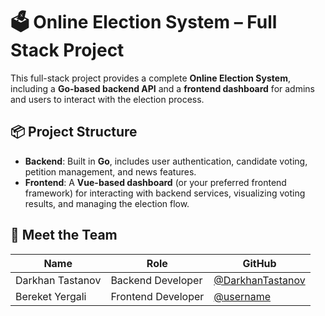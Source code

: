 # 🗳️ Online Election System – Full Stack Project

This full-stack project provides a complete **Online Election System**, including a **Go-based backend API** and a **frontend dashboard** for admins and users to interact with the election process.

## 📦 Project Structure

- **Backend**: Built in **Go**, includes user authentication, candidate voting, petition management, and news features.
- **Frontend**: A **Vue-based dashboard** (or your preferred frontend framework) for interacting with backend services, visualizing voting results, and managing the election flow.

## 👥 Meet the Team

| Name             | Role                   | GitHub                                                 |
|------------------|------------------------|--------------------------------------------------------|
| Darkhan Tastanov | Backend Developer      | [@DarkhanTastanov](https://github.com/DarkhanTastanov) |
| Bereket Yergali  | Frontend Developer     | [@username](https://github.com/beereket)               |